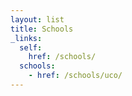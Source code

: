 ```yaml
---
layout: list
title: Schools
_links:
  self:
    href: /schools/
  schools:
    - href: /schools/uco/
---
```

